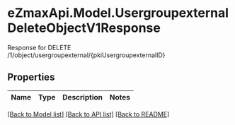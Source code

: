 # eZmaxApi.Model.UsergroupexternalDeleteObjectV1Response
Response for DELETE /1/object/usergroupexternal/{pkiUsergroupexternalID}

## Properties

Name | Type | Description | Notes
------------ | ------------- | ------------- | -------------

[[Back to Model list]](../README.md#documentation-for-models) [[Back to API list]](../README.md#documentation-for-api-endpoints) [[Back to README]](../README.md)

